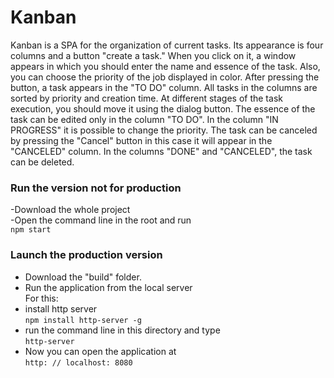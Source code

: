 # Kanban

Kanban is a SPA for the organization of current tasks. 
Its appearance is four columns and a button "create a task."
When you click on it, a window appears in which you should enter the name and essence of the task.
Also, you can choose the priority of the job displayed in color.
After pressing the button, a task appears in the "TO DO" column.
All tasks in the columns are sorted by priority and creation time.
At different stages of the task execution, you should move it using the dialog button.
The essence of the task can be edited only in the column "TO DO". In the column "IN PROGRESS" it is possible to change the priority.
The task can be canceled by pressing the "Cancel" button in this case it will appear in the "CANCELED" column.
In the columns "DONE" and "CANCELED", the task can be deleted.

### Run the version not for production
-Download the whole project <br/>
-Open the command line in the root and run<br/>
```npm start```<br/>

### Launch the production version
- Download the "build" folder.<br/>
- Run the application from the local server<br/>
For this:<br/>
- install http server<br/>
 ```npm install http-server -g```<br/>
- run the command line in this directory and type<br/>
```http-server```<br/>
- Now you can open the application at<br/>
```http: // localhost: 8080```<br/>